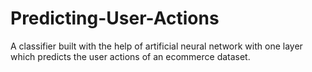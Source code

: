 # Predicting-User-Actions
A classifier built with the help of artificial neural network with one layer which predicts the user actions of an ecommerce dataset.
